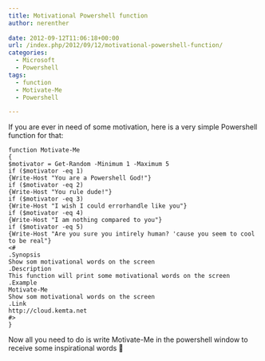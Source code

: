 ```yaml
---
title: Motivational Powershell function
author: nerenther
 
date: 2012-09-12T11:06:18+00:00
url: /index.php/2012/09/12/motivational-powershell-function/
categories:
  - Microsoft
  - Powershell
tags:
  - function
  - Motivate-Me
  - Powershell

---
```

If you are ever in need of some motivation, here is a very simple Powershell function for that:

 ```
function Motivate-Me
 {
 $motivator = Get-Random -Minimum 1 -Maximum 5
 if ($motivator -eq 1)
 {Write-Host "You are a Powershell God!"}
 if ($motivator -eq 2)
 {Write-Host "You rule dude!"}
 if ($motivator -eq 3)
 {Write-Host "I wish I could errorhandle like you"}
 if ($motivator -eq 4)
 {Write-Host "I am nothing compared to you"}
 if ($motivator -eq 5)
 {Write-Host "Are you sure you intirely human? 'cause you seem to cool to be real"}
 <#
 .Synopsis
 Show som motivational words on the screen
 .Description
 This function will print some motivational words on the screen
 .Example
 Motivate-Me
 Show som motivational words on the screen
 .Link
 http://cloud.kemta.net
 #>
 } 
```

Now all you need to do is write Motivate-Me in the powershell window to receive some inspirational words 🙂